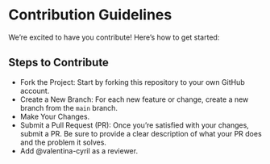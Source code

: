 # Contribution Guidelines

We’re excited to have you contribute! Here’s how to get started:

## Steps to Contribute

- Fork the Project: Start by forking this repository to your own GitHub account.
- Create a New Branch: For each new feature or change, create a new branch from the `main` branch.
- Make Your Changes.
- Submit a Pull Request (PR): Once you’re satisfied with your changes, submit a PR. Be sure to provide a clear description of what your PR does and the problem it solves.
- Add @valentina-cyril as a reviewer.
<!-- 
## Important Notes
- All commit titles must begin with either;
  - fix(RNPSW):<title-of-change> : this is a fix PR
  - feat(RNPSW):<title-of-change> : this is a new feature PR
  - perf(RNPSW):<title-of-change> : this is a performance PR
  - BREAKING CHANGE:<title-of-change> : this is a breaking change
- No Build Attempts in PRs: Please do not try to build the project within your PR; our Continuous Integration (CI) system will handle that for you.
- Contributor Recognition: You do not need to add yourself as a contributor; the CI will automatically recognize and credit you once your PR is merged.

Thank you for helping us make this project even better! We appreciate your contributions! -->

